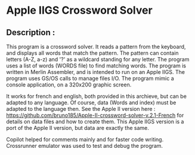 # Apple IIGS Crossword Solver 

## Description :            
This program is a crossword solver. It reads a pattern from the keyboard, 
and displays all words that match the pattern.
The pattern can contain letters (A-Z, a-z) and '?' as a wildcard standing for any letter.
The program uses a list of words (WORDS file) to find matching words.
The program is written in Merlin Assembler, and is intended to run on an Apple IIGS.
The program uses GS/OS calls to manage files I/O.
The program mimic a console application, on a 320x200 graphic screen.

It works for french and english, both provided in this archieve, but can be adapted to any language. Of course, data (Words and index) must be adapted to the language then.
See the Apple II version here : 
https://github.com/bruno185/Apple-II-crossword-solver-v.2.1-French 
for details on data files and how to create them.
This Apple IIGS version is a port of the Apple II version, but data are exactly the same.

Copilot helped for comments mainly and for faster code writing.
Crossrunner emulator was used to test and debug the program.


